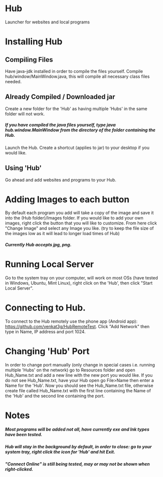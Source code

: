 # Hub
Launcher for websites and local programs

# Installing Hub
## Compiling Files
Have java-jdk installed in order to compile the files yourself. Compile hub/window/MainWindow.java, this will compile all necessary class files needed. 

## Already Compiled / Downloaded jar
Create a new folder for the 'Hub' as having multiple 'Hubs' in the same folder will not work. 
##### If you have compiled the java files yourself, type java hub.window.MainWindow from the directory of the folder containing the Hub.
Launch the Hub. Create a shortcut (applies to jar) to your desktop if you would like.

## Using 'Hub'
Go ahead and add websites and programs to your Hub. 

# Adding Images to each button
By default each program you add will take a copy of the image and save it into the (Hub folder)/Images folder.
If you would like to add your own images, right click the button that you will like to customize. 
From here click "Change Image" and select any Image you like.
(try to keep the file size of the images low as it will lead to longer load times of Hub)
##### Currently Hub accepts jpg, png.

# Running Local Server
Go to the system tray on your computer, will work on most OSs (have tested in Windows, Ubuntu, Mint Linux), right click on the 'Hub', then click "Start Local Server". 

# Connecting to Hub.
To connect to the Hub remotely use the phone app (Android app): https://github.com/venkat3g/HubRemoteTest. Click "Add Network" then type in Name, IP address and port 1024.

# Changing 'Hub' Port
In order to change port manually (only change in special cases i.e. running multiple 'Hubs' on the network) go to Resources folder and open Hub_Name.txt and add a new line with the new port you would like. If you do not see Hub_Name.txt, have your Hub open go File>Name then enter a Name for the 'Hub'. Now you should see the Hub_Name.txt file, otherwise create file called Hub_Name.txt with the first line containing the Name of the 'Hub' and the second line containing the port.

# Notes
##### Most programs will be added not all, have currently exe and lnk types have been tested.
##### Hub will stay in the background by default, in order to close: go to your system tray, right click the icon for 'Hub' and hit Exit.
##### "Connect Online" is still being tested, may or may not be shown when right-clicked.
